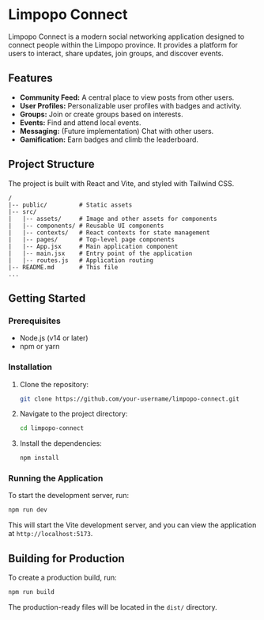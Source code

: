 # Limpopo Connect

Limpopo Connect is a modern social networking application designed to connect people within the Limpopo province. It provides a platform for users to interact, share updates, join groups, and discover events.

## Features

*   **Community Feed:** A central place to view posts from other users.
*   **User Profiles:** Personalizable user profiles with badges and activity.
*   **Groups:** Join or create groups based on interests.
*   **Events:** Find and attend local events.
*   **Messaging:** (Future implementation) Chat with other users.
*   **Gamification:** Earn badges and climb the leaderboard.

## Project Structure

The project is built with React and Vite, and styled with Tailwind CSS.

```
/
|-- public/         # Static assets
|-- src/
|   |-- assets/     # Image and other assets for components
|   |-- components/ # Reusable UI components
|   |-- contexts/   # React contexts for state management
|   |-- pages/      # Top-level page components
|   |-- App.jsx     # Main application component
|   |-- main.jsx    # Entry point of the application
|   |-- routes.js   # Application routing
|-- README.md       # This file
...
```

## Getting Started

### Prerequisites

*   Node.js (v14 or later)
*   npm or yarn

### Installation

1.  Clone the repository:
    ```bash
    git clone https://github.com/your-username/limpopo-connect.git
    ```
2.  Navigate to the project directory:
    ```bash
    cd limpopo-connect
    ```
3.  Install the dependencies:
    ```bash
    npm install
    ```

### Running the Application

To start the development server, run:

```bash
npm run dev
```

This will start the Vite development server, and you can view the application at `http://localhost:5173`.

## Building for Production

To create a production build, run:

```bash
npm run build
```

The production-ready files will be located in the `dist/` directory.
